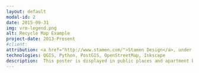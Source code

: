 ```yaml
---
layout: default
modal-id: 2
date: 2015-09-31
img: vrm-legend.png
alt: Recycle Map Example
project-date: 2013-Present
#client:
attribution: <a href="http://www.stamen.com/">Stamen Design</a>, under CC-BY-SA 3.0, Map data <a href="http://osm.org">OpenStreetMap</a>, under CC-BY-SA / ODbL
technologies: QGIS, Python, PostGIS, OpenStreetMap, Inkscape
description:  This poster is displayed in public places and apartment buildings around Victoria. It shows nearby locations where people can recycle common household items.<p/>The map was originally envisioned by <a href="https://ca.linkedin.com/in/brucemackenzieca">Bruce Mackenzie</a> and after meeting him at a <a href="http://www.meetup.com/Victoria-GeoGeeks/">GeoGeeks</a> Meetup, he put me in charge of the design and development side of things. I used a variety of open source tools to display a combination of local knowledge and data from the <a href="https://www.crd.bc.ca/service/waste-recycling/reduce-reuse-recycle/myrecyclopedia" >Capital Region District</a> on top of <a href="http://maps.stamen.com/" >Stamen Design</a>'s Watercolor basemap. The map is database driven and new versions can be rolled out when recycling facilities change.<p/>More information can be found <a href="http://joeburkinshaw.com/vicrecyclingmaps/">here</a>.
---
```

